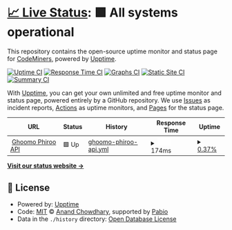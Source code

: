 # [📈 Live Status](https://demo.upptime.js.org): <!--live status--> **🟩 All systems operational**

This repository contains the open-source uptime monitor and status page for [CodeMiners](https://www.codeminer.co), powered by [Upptime](https://github.com/upptime/upptime).

[![Uptime CI](https://github.com/codeminer-co/upptime/workflows/Uptime%20CI/badge.svg)](https://github.com/codeminer-co/upptime/actions?query=workflow%3A%22Uptime+CI%22)
[![Response Time CI](https://github.com/codeminer-co/upptime/workflows/Response%20Time%20CI/badge.svg)](https://github.com/codeminer-co/upptime/actions?query=workflow%3A%22Response+Time+CI%22)
[![Graphs CI](https://github.com/codeminer-co/upptime/workflows/Graphs%20CI/badge.svg)](https://github.com/codeminer-co/upptime/actions?query=workflow%3A%22Graphs+CI%22)
[![Static Site CI](https://github.com/codeminer-co/upptime/workflows/Static%20Site%20CI/badge.svg)](https://github.com/codeminer-co/upptime/actions?query=workflow%3A%22Static+Site+CI%22)
[![Summary CI](https://github.com/codeminer-co/upptime/workflows/Summary%20CI/badge.svg)](https://github.com/codeminer-co/upptime/actions?query=workflow%3A%22Summary+CI%22)

With [Upptime](https://upptime.js.org), you can get your own unlimited and free uptime monitor and status page, powered entirely by a GitHub repository. We use [Issues](https://github.com/codeminer-co/upptime/issues) as incident reports, [Actions](https://github.com/codeminer-co/upptime/actions) as uptime monitors, and [Pages](https://demo.upptime.js.org) for the status page.

<!--start: status pages-->
<!-- This summary is generated by Upptime (https://github.com/upptime/upptime) -->
<!-- Do not edit this manually, your changes will be overwritten -->
<!-- prettier-ignore -->
| URL | Status | History | Response Time | Uptime |
| --- | ------ | ------- | ------------- | ------ |
| <img alt="" src="https://icons.duckduckgo.com/ip3/api.ghoomophiroo.com.ico" height="13"> [Ghoomo Phiroo API](https://api.ghoomophiroo.com/status) | 🟩 Up | [ghoomo-phiroo-api.yml](https://github.com/codeminer-co/upptime/commits/HEAD/history/ghoomo-phiroo-api.yml) | <details><summary><img alt="Response time graph" src="./graphs/ghoomo-phiroo-api/response-time-week.png" height="20"> 174ms</summary><br><a href="https://uptime.codeminer.co/history/ghoomo-phiroo-api"><img alt="Response time 174" src="https://img.shields.io/endpoint?url=https%3A%2F%2Fraw.githubusercontent.com%2Fcodeminer-co%2Fupptime%2FHEAD%2Fapi%2Fghoomo-phiroo-api%2Fresponse-time.json"></a><br><a href="https://uptime.codeminer.co/history/ghoomo-phiroo-api"><img alt="24-hour response time 174" src="https://img.shields.io/endpoint?url=https%3A%2F%2Fraw.githubusercontent.com%2Fcodeminer-co%2Fupptime%2FHEAD%2Fapi%2Fghoomo-phiroo-api%2Fresponse-time-day.json"></a><br><a href="https://uptime.codeminer.co/history/ghoomo-phiroo-api"><img alt="7-day response time 174" src="https://img.shields.io/endpoint?url=https%3A%2F%2Fraw.githubusercontent.com%2Fcodeminer-co%2Fupptime%2FHEAD%2Fapi%2Fghoomo-phiroo-api%2Fresponse-time-week.json"></a><br><a href="https://uptime.codeminer.co/history/ghoomo-phiroo-api"><img alt="30-day response time 174" src="https://img.shields.io/endpoint?url=https%3A%2F%2Fraw.githubusercontent.com%2Fcodeminer-co%2Fupptime%2FHEAD%2Fapi%2Fghoomo-phiroo-api%2Fresponse-time-month.json"></a><br><a href="https://uptime.codeminer.co/history/ghoomo-phiroo-api"><img alt="1-year response time 174" src="https://img.shields.io/endpoint?url=https%3A%2F%2Fraw.githubusercontent.com%2Fcodeminer-co%2Fupptime%2FHEAD%2Fapi%2Fghoomo-phiroo-api%2Fresponse-time-year.json"></a></details> | <details><summary><a href="https://uptime.codeminer.co/history/ghoomo-phiroo-api">0.37%</a></summary><a href="https://uptime.codeminer.co/history/ghoomo-phiroo-api"><img alt="All-time uptime 0.37%" src="https://img.shields.io/endpoint?url=https%3A%2F%2Fraw.githubusercontent.com%2Fcodeminer-co%2Fupptime%2FHEAD%2Fapi%2Fghoomo-phiroo-api%2Fuptime.json"></a><br><a href="https://uptime.codeminer.co/history/ghoomo-phiroo-api"><img alt="24-hour uptime 0.37%" src="https://img.shields.io/endpoint?url=https%3A%2F%2Fraw.githubusercontent.com%2Fcodeminer-co%2Fupptime%2FHEAD%2Fapi%2Fghoomo-phiroo-api%2Fuptime-day.json"></a><br><a href="https://uptime.codeminer.co/history/ghoomo-phiroo-api"><img alt="7-day uptime 0.37%" src="https://img.shields.io/endpoint?url=https%3A%2F%2Fraw.githubusercontent.com%2Fcodeminer-co%2Fupptime%2FHEAD%2Fapi%2Fghoomo-phiroo-api%2Fuptime-week.json"></a><br><a href="https://uptime.codeminer.co/history/ghoomo-phiroo-api"><img alt="30-day uptime 0.37%" src="https://img.shields.io/endpoint?url=https%3A%2F%2Fraw.githubusercontent.com%2Fcodeminer-co%2Fupptime%2FHEAD%2Fapi%2Fghoomo-phiroo-api%2Fuptime-month.json"></a><br><a href="https://uptime.codeminer.co/history/ghoomo-phiroo-api"><img alt="1-year uptime 0.37%" src="https://img.shields.io/endpoint?url=https%3A%2F%2Fraw.githubusercontent.com%2Fcodeminer-co%2Fupptime%2FHEAD%2Fapi%2Fghoomo-phiroo-api%2Fuptime-year.json"></a></details>

<!--end: status pages-->

[**Visit our status website →**](https://demo.upptime.js.org)

## 📄 License

- Powered by: [Upptime](https://github.com/upptime/upptime)
- Code: [MIT](./LICENSE) © [Anand Chowdhary](https://anandchowdhary.com), supported by [Pabio](https://pabio.com)
- Data in the `./history` directory: [Open Database License](https://opendatacommons.org/licenses/odbl/1-0/)
